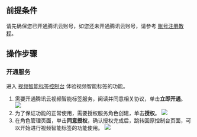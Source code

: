 ## 前提条件
请先确保您已开通腾讯云账号，如您还未开通腾讯云账号，请参考 [账号注册教程](https://cloud.tencent.com/document/product/378/17985)。

## 操作步骤
### 开通服务
进入 [视频智能标签控制台](https://console.cloud.tencent.com/ai-media) 体验视频智能标签的功能。
1. 需要开通腾讯云视频智能标签服务，阅读并同意相关协议，单击**立即开通**。
![](https://qcloudimg.tencent-cloud.cn/raw/d6122fc9e8dd10c650c349b910b0798a.png)
2. 为了保证功能的正常使用，需要授权服务角色创建，单击**授权**。
![](https://qcloudimg.tencent-cloud.cn/raw/cde820d464ce781049c5440c5db3bc8a.png)
3. 在角色管理页面，单击**同意授权**，确认授权完成后，跳转回原控制台页面，可以开始进行视频智能标签的功能使用。
![](https://qcloudimg.tencent-cloud.cn/raw/ff402c4084db7b00bb1e9ebad6903bb9.png)
